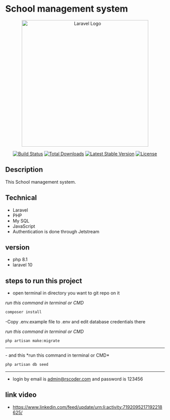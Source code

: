 # School management system
<p align="center"><a href="https://laravel.com" target="_blank"><img src="https://raw.githubusercontent.com/laravel/art/master/logo-lockup/5%20SVG/2%20CMYK/1%20Full%20Color/laravel-logolockup-cmyk-red.svg" width="400" alt="Laravel Logo"></a></p>

<p align="center">
<a href="https://github.com/laravel/framework/actions"><img src="https://github.com/laravel/framework/workflows/tests/badge.svg" alt="Build Status"></a>
<a href="https://packagist.org/packages/laravel/framework"><img src="https://img.shields.io/packagist/dt/laravel/framework" alt="Total Downloads"></a>
<a href="https://packagist.org/packages/laravel/framework"><img src="https://img.shields.io/packagist/v/laravel/framework" alt="Latest Stable Version"></a>
<a href="https://packagist.org/packages/laravel/framework"><img src="https://img.shields.io/packagist/l/laravel/framework" alt="License"></a>
</p>

## Description
This  School management system.

## Technical 
- Laravel
- PHP
- My SQL
- JavaScript
- Authentication is done through Jetstream

## version
- php 8.1
- laravel 10
  
## steps to run this project <br>
- open terminal in directory you want to git repo on it
  
*run this command in terminal or CMD*
```bash
composer install
```
-Copy .env.example file to .env and edit database credentials there


*run this command in terminal or CMD*

```bash
php artisan make:migrate
```
<hr>
- and this
*run this command in terminal or CMD*

```bash
php artisan db seed
```
<hr>

- login by email is admin@rscoder.com and password is 123456

## link video
- https://www.linkedin.com/feed/update/urn:li:activity:7192095217192218625/







